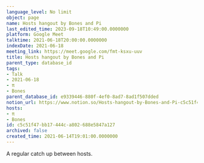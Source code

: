 ```yaml
---
language_level: No limit
object: page
name: Hosts hangout by Bones and Pi
last_edited_time: 2023-09-18T10:49:00.0000000
platform: Google Meet
talktime: 2021-06-18T20:00:00.0000000
indexDate: 2021-06-18
meeting_link: https://meet.google.com/fmt-ksxu-uuv
title: Hosts hangout by Bones and Pi
parent_type: database_id
tags:
- Talk
- 2021-06-18
- π
- Bones
parent_database_id: e9339446-880f-4ef0-8ad7-8ad1f507dded
notion_url: https://www.notion.so/Hosts-hangout-by-Bones-and-Pi-c5c51f47bb17444ca802688e5847a127
hosts:
- π
- Bones
id: c5c51f47-bb17-444c-a802-688e5847a127
archived: false
created_time: 2021-06-14T19:01:00.0000000
---
```


A regular catch up between hosts.


